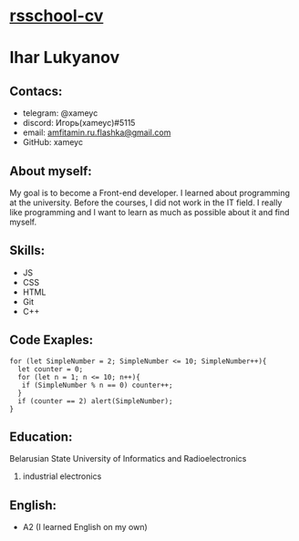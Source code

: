 # [rsschool-cv](https://xameyc.github.io/rsschool-cv/cv)
# Ihar Lukyanov
## Contacs: 
* telegram: @xameyc
* discord: Игорь(xameyc)#5115
* email: amfitamin.ru.flashka@gmail.com 
* GitHub: xameyc
## About myself:
My goal is to become a Front-end developer. I learned about programming at the university. Before the courses, I did not work in the IT field. I really like programming and I want to learn as much as possible about it and find myself.
## Skills:
* JS
* CSS
* HTML
* Git
* C++ 
## Code Exaples:
```
for (let SimpleNumber = 2; SimpleNumber <= 10; SimpleNumber++){
  let counter = 0;
  for (let n = 1; n <= 10; n++){
   if (SimpleNumber % n == 0) counter++;
  }
  if (counter == 2) alert(SimpleNumber);
}
```
## Education: 
Belarusian State University of Informatics and Radioelectronics
1. industrial electronics
## English: 
* A2 (I learned English on my own)